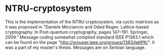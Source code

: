 # NTRU-cryptosystem
This is the implementation of the NTRU cryptosystem, via cyclic matrices as it was proposed in "Daniele Micciancio and Oded Regev. Lattice-based cryptography. In Post-quantum cryptography, pages 147–191. Springer, 2009." Message coding somewhat complied standard IEEE P1363.1 which can be found on the page "http://grouper.ieee.org/groups/1363/lattPK/". It was a part of my master's thesis. Messages are on Serbian language.
